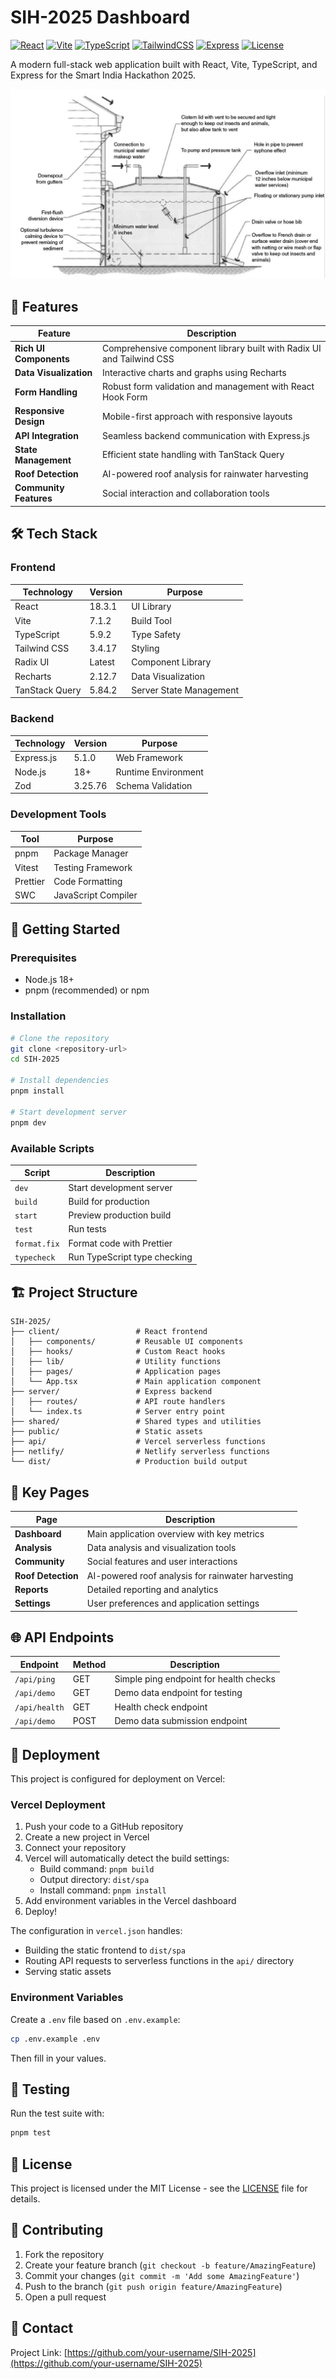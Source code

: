 # SIH-2025 Dashboard

[![React](https://img.shields.io/badge/React-18.3.1-61DAFB?style=for-the-badge&logo=react&logoColor=white)](https://reactjs.org/)
[![Vite](https://img.shields.io/badge/Vite-7.1.2-646CFF?style=for-the-badge&logo=vite&logoColor=white)](https://vitejs.dev/)
[![TypeScript](https://img.shields.io/badge/TypeScript-5.9.2-3178C6?style=for-the-badge&logo=typescript&logoColor=white)](https://www.typescriptlang.org/)
[![TailwindCSS](https://img.shields.io/badge/Tailwind_CSS-3.4.17-06B6D4?style=for-the-badge&logo=tailwind-css&logoColor=white)](https://tailwindcss.com/)
[![Express](https://img.shields.io/badge/Express-5.1.0-000000?style=for-the-badge&logo=express&logoColor=white)](https://expressjs.com/)
[![License](https://img.shields.io/badge/license-MIT-blue.svg?style=for-the-badge)](LICENSE)

A modern full-stack web application built with React, Vite, TypeScript, and Express for the Smart India Hackathon 2025.

![Project Preview](/public/preview.jpg)

## 🌟 Features

| Feature | Description |
|---------|-------------|
| **Rich UI Components** | Comprehensive component library built with Radix UI and Tailwind CSS |
| **Data Visualization** | Interactive charts and graphs using Recharts |
| **Form Handling** | Robust form validation and management with React Hook Form |
| **Responsive Design** | Mobile-first approach with responsive layouts |
| **API Integration** | Seamless backend communication with Express.js |
| **State Management** | Efficient state handling with TanStack Query |
| **Roof Detection** | AI-powered roof analysis for rainwater harvesting |
| **Community Features** | Social interaction and collaboration tools |

## 🛠️ Tech Stack

### Frontend
| Technology | Version | Purpose |
|------------|---------|---------|
| React | 18.3.1 | UI Library |
| Vite | 7.1.2 | Build Tool |
| TypeScript | 5.9.2 | Type Safety |
| Tailwind CSS | 3.4.17 | Styling |
| Radix UI | Latest | Component Library |
| Recharts | 2.12.7 | Data Visualization |
| TanStack Query | 5.84.2 | Server State Management |

### Backend
| Technology | Version | Purpose |
|------------|---------|---------|
| Express.js | 5.1.0 | Web Framework |
| Node.js | 18+ | Runtime Environment |
| Zod | 3.25.76 | Schema Validation |

### Development Tools
| Tool | Purpose |
|------|---------|
| pnpm | Package Manager |
| Vitest | Testing Framework |
| Prettier | Code Formatting |
| SWC | JavaScript Compiler |

## 🚀 Getting Started

### Prerequisites

- Node.js 18+
- pnpm (recommended) or npm

### Installation

```bash
# Clone the repository
git clone <repository-url>
cd SIH-2025

# Install dependencies
pnpm install

# Start development server
pnpm dev
```

### Available Scripts

| Script | Description |
|--------|-------------|
| `dev` | Start development server |
| `build` | Build for production |
| `start` | Preview production build |
| `test` | Run tests |
| `format.fix` | Format code with Prettier |
| `typecheck` | Run TypeScript type checking |

## 🏗️ Project Structure

```
SIH-2025/
├── client/                 # React frontend
│   ├── components/         # Reusable UI components
│   ├── hooks/              # Custom React hooks
│   ├── lib/                # Utility functions
│   ├── pages/              # Application pages
│   └── App.tsx             # Main application component
├── server/                 # Express backend
│   ├── routes/             # API route handlers
│   └── index.ts            # Server entry point
├── shared/                 # Shared types and utilities
├── public/                 # Static assets
├── api/                    # Vercel serverless functions
├── netlify/                # Netlify serverless functions
└── dist/                   # Production build output
```

## 📁 Key Pages

| Page | Description |
|------|-------------|
| **Dashboard** | Main application overview with key metrics |
| **Analysis** | Data analysis and visualization tools |
| **Community** | Social features and user interactions |
| **Roof Detection** | AI-powered roof analysis for rainwater harvesting |
| **Reports** | Detailed reporting and analytics |
| **Settings** | User preferences and application settings |

## 🌐 API Endpoints

| Endpoint | Method | Description |
|----------|--------|-------------|
| `/api/ping` | GET | Simple ping endpoint for health checks |
| `/api/demo` | GET | Demo data endpoint for testing |
| `/api/health` | GET | Health check endpoint |
| `/api/demo` | POST | Demo data submission endpoint |

## 🚀 Deployment

This project is configured for deployment on Vercel:

### Vercel Deployment

1. Push your code to a GitHub repository
2. Create a new project in Vercel
3. Connect your repository
4. Vercel will automatically detect the build settings:
   - Build command: `pnpm build`
   - Output directory: `dist/spa`
   - Install command: `pnpm install`
5. Add environment variables in the Vercel dashboard
6. Deploy!

The configuration in `vercel.json` handles:
- Building the static frontend to `dist/spa`
- Routing API requests to serverless functions in the `api/` directory
- Serving static assets

### Environment Variables

Create a `.env` file based on `.env.example`:

```bash
cp .env.example .env
```

Then fill in your values.

## 🧪 Testing

Run the test suite with:

```bash
pnpm test
```

## 📝 License

This project is licensed under the MIT License - see the [LICENSE](LICENSE) file for details.

## 🤝 Contributing

1. Fork the repository
2. Create your feature branch (`git checkout -b feature/AmazingFeature`)
3. Commit your changes (`git commit -m 'Add some AmazingFeature'`)
4. Push to the branch (`git push origin feature/AmazingFeature`)
5. Open a pull request

## 📧 Contact

Project Link: [https://github.com/your-username/SIH-2025](https://github.com/your-username/SIH-2025)